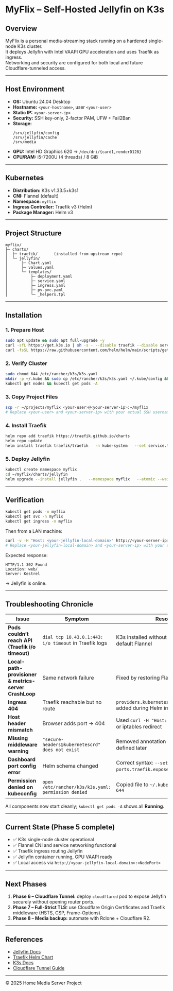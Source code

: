 # MyFlix – Self-Hosted Jellyfin on K3s

## Overview

MyFlix is a personal media-streaming stack running on a hardened single-node K3s cluster.  
It deploys Jellyfin with Intel VAAPI GPU acceleration and uses Traefik as ingress.  
Networking and security are configured for both local and future Cloudflare-tunneled access.

---

## Host Environment

- **OS:** Ubuntu 24.04 Desktop
- **Hostname:** `<your-hostname>`, user `<your-user>`
- **Static IP:** `<your-server-ip>`
- **Security:** SSH key-only, 2-factor PAM, UFW + Fail2Ban
- **Storage:**
  ```
  /srv/jellyfin/config
  /srv/jellyfin/cache
  /srv/media
  ```
- **GPU:** Intel HD Graphics 620 → `/dev/dri/{card1,renderD128}`
- **CPU/RAM:** i5-7200U (4 threads) / 8 GiB

---

## Kubernetes

- **Distribution:** K3s v1.33.5+k3s1
- **CNI:** Flannel (default)
- **Namespace:** `myflix`
- **Ingress Controller:** Traefik v3 (Helm)
- **Package Manager:** Helm v3

---

## Project Structure

```
myflix/
├─ charts/
│  ├─ traefik/       (installed from upstream repo)
│  └─ jellyfin/
│      ├─ Chart.yaml
│      ├─ values.yaml
│      └─ templates/
│          ├─ deployment.yaml
│          ├─ service.yaml
│          ├─ ingress.yaml
│          ├─ pv-pvc.yaml
│          └─ _helpers.tpl
```

---

## Installation

### 1. Prepare Host

```bash
sudo apt update && sudo apt full-upgrade -y
curl -sfL https://get.k3s.io | sh -s - --disable traefik --disable servicelb
curl -fsSL https://raw.githubusercontent.com/helm/helm/main/scripts/get-helm-3 | bash
```

### 2. Verify Cluster

```bash
sudo chmod 644 /etc/rancher/k3s/k3s.yaml
mkdir -p ~/.kube && sudo cp /etc/rancher/k3s/k3s.yaml ~/.kube/config && sudo chown $USER:$USER ~/.kube/config
kubectl get nodes && kubectl get pods -A
```

### 3. Copy Project Files

```bash
scp -r ~/projects/myflix <your-user>@<your-server-ip>:~/myflix
# Replace <your-user> and <your-server-ip> with your actual SSH username and server IP or hostname
```

### 4. Install Traefik

```bash
helm repo add traefik https://traefik.github.io/charts
helm repo update
helm install traefik traefik/traefik   -n kube-system   --set service.type=NodePort   --set providers.kubernetesIngress.enabled=true   --set ingressClass.enabled=true   --set ingressClass.isDefaultClass=true
```

### 5. Deploy Jellyfin

```bash
kubectl create namespace myflix
cd ~/myflix/charts/jellyfin
helm upgrade --install jellyfin .   --namespace myflix   --atomic --wait --timeout 5m --history-max 5
```

---

## Verification

```bash
kubectl get pods -n myflix
kubectl get svc -n myflix
kubectl get ingress -n myflix
```

Then from a LAN machine:

```bash
curl -v -H "Host: <your-jellyfin-local-domain>" http://<your-server-ip>:<Traefik-NodePort>
# Replace <your-jellyfin-local-domain> and <your-server-ip> with your actual values
```

Expected response:

```
HTTP/1.1 302 Found
Location: web/
Server: Kestrel
```

→ Jellyfin is online.

---

## Troubleshooting Chronicle

| Issue                                                 | Symptom                                               | Resolution                                                           |
| ----------------------------------------------------- | ----------------------------------------------------- | -------------------------------------------------------------------- |
| **Pods couldn’t reach API (Traefik i/o timeout)**     | `dial tcp 10.43.0.1:443: i/o timeout` in Traefik logs | K3s installed without CNI; reinstalled with default Flannel          |
| **Local-path-provisioner & metrics-server CrashLoop** | Same network failure                                  | Fixed by restoring Flannel networking                                |
| **Ingress 404**                                       | Traefik reachable but no route                        | `providers.kubernetesIngress.enabled=true` added during Helm install |
| **Host header mismatch**                              | Browser adds port → 404                               | Used `curl -H "Host: jellyfin.local.lan"` or iptables redirect       |
| **Missing middleware warning**                        | `"secure-headers@kubernetescrd" does not exist`       | Removed annotation until middleware is defined later                 |
| **Dashboard port config error**                       | Helm schema changed                                   | Correct syntax: `--set ports.traefik.expose.enabled=true` etc.       |
| **Permission denied on kubeconfig**                   | `open /etc/rancher/k3s/k3s.yaml: permission denied`   | Copied file to `~/.kube/config` with `chmod 644`                     |

All components now start cleanly; `kubectl get pods -A` shows all **Running**.

---

## Current State (Phase 5 complete)

- ✅ K3s single-node cluster operational
- ✅ Flannel CNI and service networking functional
- ✅ Traefik ingress routing Jellyfin
- ✅ Jellyfin container running, GPU VAAPI ready
- ✅ Local access via `http://<your-jellyfin-local-domain>:<NodePort>`

---

## Next Phases

1. **Phase 6 – Cloudflare Tunnel:** deploy `cloudflared` pod to expose Jellyfin securely without opening router ports.
2. **Phase 7 – Full-Strict TLS:** use Cloudflare Origin Certificates and Traefik middleware (HSTS, CSP, Frame-Options).
3. **Phase 8 – Media backup:** automate with Rclone + Cloudflare R2.

---

## References

- [Jellyfin Docs](https://jellyfin.org/docs/general/installation/container/)
- [Traefik Helm Chart](https://artifacthub.io/packages/helm/traefik/traefik)
- [K3s Docs](https://docs.k3s.io/)
- [Cloudflare Tunnel Guide](https://developers.cloudflare.com/cloudflare-one/connections/connect-apps/)

---

© 2025 Home Media Server Project
